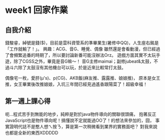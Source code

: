 ﻿# week1 回家作業



## 自我介紹

錢駿睿，綽號是錢($)，目前是雲科資管系的準畢業生(暑修中QQ)，人生座右銘是「工作就輸了！」。
興趣：ACG、音G、睡覺、偶像
雖然還是會看動漫，但已經過了會頻繁追番的時期了，所以要討論新番可能沒辦法Orz。
遊戲方面其實不太玩手遊，除了CGSS之外，畢竟是音G嘛～！
音G主修maimai；副修jubeat&太鼓，不過斗六除了太鼓沒有其他機台可以玩，於是近來比較常打太鼓。

偶像宅一枚，愛肝(μ's)、p(CG)、AKB飯(麻友推、露露推、娘娘推)，
原本是女王推，女王畢業後改推娘娘，入坑三年間已經見過遙香跟陽菜了！超級幸福！



## 第一週上課心得

呃…程式苦手到無能的地步，純粹是對於java物件導向的關聯很頭痛，
抱著反正JavaScript也是物件導向呢！搞懂說不定就能過OO了！的想法來參加的，囧，
事實證明代誌不是憨人想ㄟ按ㄋ，算是第一次稍微看到業界的實務面吧？
對我來說也都是全新的東西XDDDDD